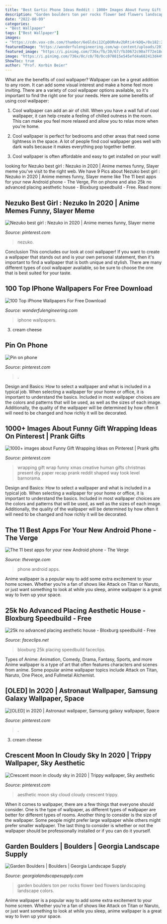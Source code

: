 ```yaml
---
title: "Best Gartic Phone Ideas Reddit : 1000+ Images About Funny Gift Wrapping Ideas On Pinterest"
description: "Garden boulders ton per rocks flower bed flowers landscaping landscape colors"
date: "2022-08-09"
categories:
- "Best Wallpaper"
tags: ["Best Wallpaper"]
images:
- "https://cdn.vox-cdn.com/thumbor/6eGldxi12CpDORnAv2bRti4rkDQ=/0x182:2040x1250/fit-in/1200x630/cdn.vox-cdn.com/uploads/chorus_asset/file/9474509/jbareham_171013_2050_0271.jpg"
featuredImage: "https://wonderfulengineering.com/wp-content/uploads/2014/05/iPhone-wallpaper-33.jpg"
featured_image: "https://i.pinimg.com/736x/fb/30/67/fb30672c90a7f72e18dd6f5a3581edc0.jpg"
image: "https://i.pinimg.com/736x/0c/c0/70/0cc070815e545efd4a682413d449a0b6.jpg"
ShowToc: true
author: "Prof. Korbin Beier"
---
```



What are the benefits of cool wallpaper?
Wallpaper can be a great addition to any room. It can add some visual interest and make a home feel more inviting. There are a variety of cool wallpaper options available, so it's important to find the right one for your needs. Here are some benefits of using cool wallpaper: 
1. Cool wallpaper can add an air of chill. When you have a wall full of cool wallpaper, it can help create a feeling of chilled outness in the room. This can make you feel more relaxed and allow you to relax more when you're home. 

2. Cool wallpaper is perfect for bedrooms and other areas that need some lightness in the space. A lot of people find cool wallpaper goes well with dark walls because it makes everything pop together better. 

3. Cool wallpaper is often affordable and easy to get installed on your wall!

	

		
looking for Nezuko best girl : Nezuko in 2020 | Anime memes funny, Slayer meme you've visit to the right web. We have 9 Pics about Nezuko best girl : Nezuko in 2020 | Anime memes funny, Slayer meme like The 11 best apps for your new Android phone - The Verge, Pin on phone and also 25k no advanced placing aesthetic house - Bloxburg speedbuild - Free. Read more:
		
    
## Nezuko Best Girl : Nezuko In 2020 | Anime Memes Funny, Slayer Meme

<img loading=lazy src="https://i.pinimg.com/736x/ac/d3/a7/acd3a75168d5df5ead0dc2a832414e77.jpg" onerror="this.onerror=null;this.src='https://tse1.mm.bing.net/th?id=OIP.i0jzaF-flcrab1qbqpPMCgHaHX&amp;pid=15.1';" alt="Nezuko best girl : Nezuko in 2020 | Anime memes funny, Slayer meme">

_Source: pinterest.com_

>nezuko. 

	

Conclusion
This concludes our look at cool wallpaper! If you want to create a wallpaper that stands out and is your own personal statement, then it's important to find a wallpaper that is both unique and stylish. There are many different types of cool wallpaper available, so be sure to choose the one that is best suited for your taste.

    
## 100 Top IPhone Wallpapers For Free Download

<img loading=lazy src="https://wonderfulengineering.com/wp-content/uploads/2014/05/iPhone-wallpaper-33.jpg" onerror="this.onerror=null;this.src='https://tse4.mm.bing.net/th?id=OIP.lmG6P4-FhmvIZ9uH7XySjgHaNJ&amp;pid=15.1';" alt="100 Top iPhone Wallpapers For Free Download">

_Source: wonderfulengineering.com_

>iphone wallpapers. 

	

3. cream cheese 

    
## Pin On Phone

<img loading=lazy src="https://i.pinimg.com/736x/81/66/35/8166353cf97a327c9c7c98a999c86ea2.jpg" onerror="this.onerror=null;this.src='https://tse4.mm.bing.net/th?id=OIP.JmQWQzWI8snB7gcncNx_OwHaE8&amp;pid=15.1';" alt="Pin on phone">

_Source: pinterest.com_

>. 

	

Design and Basics: How to select a wallpaper and what is included in a typical job.
When selecting a wallpaper for your home or office, it is important to understand the basics. Included in most wallpaper choices are the colors and patterns that will be used, as well as the sizes of each image. Additionally, the quality of the wallpaper will be determined by how often it will need to be changed and how richly it will be decorated.

    
## 1000+ Images About Funny Gift Wrapping Ideas On Pinterest | Prank Gifts

<img loading=lazy src="https://s-media-cache-ak0.pinimg.com/236x/b2/5d/df/b25ddf86e7c65f1d6386eb4cfdddccd7.jpg" onerror="this.onerror=null;this.src='https://tse1.mm.bing.net/th?id=OIP.PUZMuevOhnfr0eeS16v9OQAAAA&amp;pid=15.1';" alt="1000+ images about Funny Gift Wrapping Ideas on Pinterest | Prank gifts">

_Source: pinterest.com_

>wrapping gift wrap funny xmas creative human gifts christmas present diy paper recap prank reddit shaped way took level barnorama. 

	

Design and Basics: How to select a wallpaper and what is included in a typical job.
When selecting a wallpaper for your home or office, it is important to understand the basics. Included in most wallpaper choices are the colors and patterns that will be used, as well as the sizes of each image. Additionally, the quality of the wallpaper will be determined by how often it will need to be changed and how richly it will be decorated.

    
## The 11 Best Apps For Your New Android Phone - The Verge

<img loading=lazy src="https://cdn.vox-cdn.com/thumbor/6eGldxi12CpDORnAv2bRti4rkDQ=/0x182:2040x1250/fit-in/1200x630/cdn.vox-cdn.com/uploads/chorus_asset/file/9474509/jbareham_171013_2050_0271.jpg" onerror="this.onerror=null;this.src='https://tse2.mm.bing.net/th?id=OIP.922ZoeT1PoBkGtIWCEVZsAHaD4&amp;pid=15.1';" alt="The 11 best apps for your new Android phone - The Verge">

_Source: theverge.com_

>phone android apps. 

	

Anime wallpaper is a popular way to add some extra excitement to your home screen. Whether you’re a fan of shows like Attack on Titan or Naruto, or just want something to look at while you sleep, anime wallpaper is a great way to liven up your space.

    
## 25k No Advanced Placing Aesthetic House - Bloxburg Speedbuild - Free

<img loading=lazy src="https://www.faceclips.net/image/D7-0OTEMmYM/maxresdefault.jpg" onerror="this.onerror=null;this.src='https://tse4.mm.bing.net/th?id=OIP.YzOZYMDX26c1PRVO_Dm2kQHaEK&amp;pid=15.1';" alt="25k no advanced placing aesthetic house - Bloxburg speedbuild - Free">

_Source: faceclips.net_

>bloxburg 25k placing speedbuild faceclips. 

	

Types of Anime: Animation, Comedy, Drama, Fantasy, Sports, and more
Anime wallpaper is a type of art that often features characters and scenes from anime. Some popular anime wallpaper topics include Attack on Titan, Naruto, One Piece, and Fullmetal Alchemist.

    
## [OLED] In 2020 | Astronaut Wallpaper, Samsung Galaxy Wallpaper, Space

<img loading=lazy src="https://i.pinimg.com/736x/0c/c0/70/0cc070815e545efd4a682413d449a0b6.jpg" onerror="this.onerror=null;this.src='https://tse2.mm.bing.net/th?id=OIP.fsa1yR3jcBoj8IFufEQJwgHaPo&amp;pid=15.1';" alt="[OLED] in 2020 | Astronaut wallpaper, Samsung galaxy wallpaper, Space">

_Source: pinterest.com_

>. 

	

3. cream cheese 

    
## Crescent Moon In Cloudy Sky In 2020 | Trippy Wallpaper, Sky Aesthetic

<img loading=lazy src="https://i.pinimg.com/736x/fb/30/67/fb30672c90a7f72e18dd6f5a3581edc0.jpg" onerror="this.onerror=null;this.src='https://tse4.mm.bing.net/th?id=OIP.KLXN2FjOrVcX5_RGp_C3wQHaOe&amp;pid=15.1';" alt="Crescent moon in cloudy sky in 2020 | Trippy wallpaper, Sky aesthetic">

_Source: pinterest.com_

>aesthetic moon sky cloud cloudy crescent trippy. 

	

When it comes to wallpaper, there are a few things that everyone should consider. One is the type of wallpaper, as different types of wallpaper are better for different types of rooms. Another thing to consider is the size of the wallpaper. Some people might prefer large wallpaper while others might prefer smaller wallpaper. The last thing to consider is whether or not the wallpaper should be professionally installed or if you can do it yourself.

    
## Garden Boulders | Boulders | Georgia Landscape Supply

<img loading=lazy src="https://www.georgialandscapesupply.com/filerepository/Products/5d2097db-6c58-483e-ad81-404ff049ff13.jpg" onerror="this.onerror=null;this.src='https://tse2.mm.bing.net/th?id=OIP.rUfqSSojnvwuV3vUvmzSowHaE7&amp;pid=15.1';" alt="Garden Boulders | Boulders | Georgia Landscape Supply">

_Source: georgialandscapesupply.com_

>garden boulders ton per rocks flower bed flowers landscaping landscape colors. 

	

Anime wallpaper is a popular way to add some extra excitement to your home screen. Whether you’re a fan of shows like Attack on Titan or Naruto, or just want something to look at while you sleep, anime wallpaper is a great way to liven up your space.

